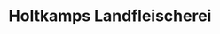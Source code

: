 ---
title: "Holtkamps Landfleischerei"
url: /ibbenbueren/holtkamps-landfleischerei/
shop: Metzgerei
---
